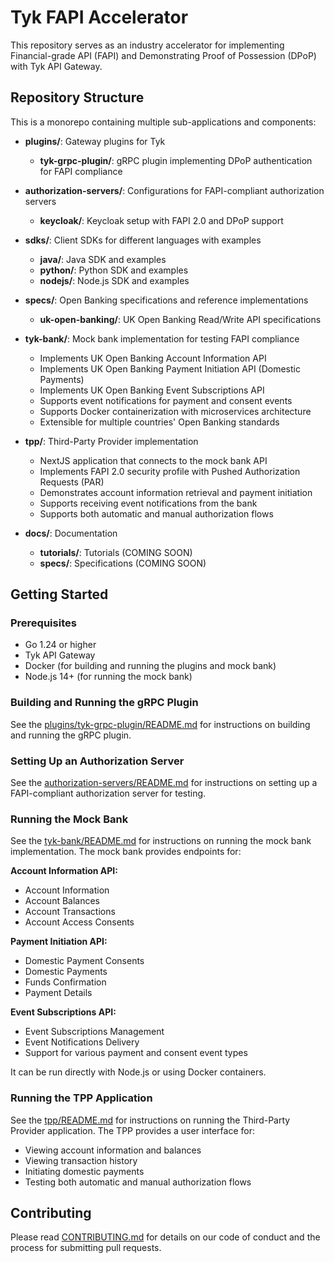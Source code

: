 # Tyk FAPI Accelerator

This repository serves as an industry accelerator for implementing Financial-grade API (FAPI) and Demonstrating Proof of Possession (DPoP) with Tyk API Gateway.

## Repository Structure

This is a monorepo containing multiple sub-applications and components:

- **plugins/**: Gateway plugins for Tyk
  - **tyk-grpc-plugin/**: gRPC plugin implementing DPoP authentication for FAPI compliance
  
- **authorization-servers/**: Configurations for FAPI-compliant authorization servers
  - **keycloak/**: Keycloak setup with FAPI 2.0 and DPoP support
  
- **sdks/**: Client SDKs for different languages with examples
  - **java/**: Java SDK and examples
  - **python/**: Python SDK and examples
  - **nodejs/**: Node.js SDK and examples

- **specs/**: Open Banking specifications and reference implementations
  - **uk-open-banking/**: UK Open Banking Read/Write API specifications

- **tyk-bank/**: Mock bank implementation for testing FAPI compliance
  - Implements UK Open Banking Account Information API
  - Implements UK Open Banking Payment Initiation API (Domestic Payments)
  - Implements UK Open Banking Event Subscriptions API
  - Supports event notifications for payment and consent events
  - Supports Docker containerization with microservices architecture
  - Extensible for multiple countries' Open Banking standards

- **tpp/**: Third-Party Provider implementation
  - NextJS application that connects to the mock bank API
  - Implements FAPI 2.0 security profile with Pushed Authorization Requests (PAR)
  - Demonstrates account information retrieval and payment initiation
  - Supports receiving event notifications from the bank
  - Supports both automatic and manual authorization flows

- **docs/**: Documentation
  - **tutorials/**: Tutorials (COMING SOON)
  - **specs/**: Specifications (COMING SOON)

## Getting Started

### Prerequisites

- Go 1.24 or higher
- Tyk API Gateway
- Docker (for building and running the plugins and mock bank)
- Node.js 14+ (for running the mock bank)

### Building and Running the gRPC Plugin

See the [plugins/tyk-grpc-plugin/README.md](plugins/tyk-grpc-plugin/README.md) for instructions on building and running the gRPC plugin.

### Setting Up an Authorization Server

See the [authorization-servers/README.md](authorization-servers/README.md) for instructions on setting up a FAPI-compliant authorization server for testing.

### Running the Mock Bank

See the [tyk-bank/README.md](tyk-bank/README.md) for instructions on running the mock bank implementation. The mock bank provides endpoints for:

**Account Information API:**
- Account Information
- Account Balances
- Account Transactions
- Account Access Consents

**Payment Initiation API:**
- Domestic Payment Consents
- Domestic Payments
- Funds Confirmation
- Payment Details

**Event Subscriptions API:**
- Event Subscriptions Management
- Event Notifications Delivery
- Support for various payment and consent event types

It can be run directly with Node.js or using Docker containers.

### Running the TPP Application

See the [tpp/README.md](tpp/README.md) for instructions on running the Third-Party Provider application. The TPP provides a user interface for:

- Viewing account information and balances
- Viewing transaction history
- Initiating domestic payments
- Testing both automatic and manual authorization flows

## Contributing

Please read [CONTRIBUTING.md](CONTRIBUTING.md) for details on our code of conduct and the process for submitting pull requests.
